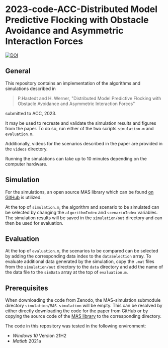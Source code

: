 # 2023-code-ACC-Distributed Model Predictive Flocking with Obstacle Avoidance and Asymmetric Interaction Forces

[![DOI](https://zenodo.org/badge/DOI/10.5281/zenodo.7139904.svg)](https://doi.org/10.5281/zenodo.7139904)

## General

This repository contains an implementation of the algorithms and simulations described in 

> P.Hastedt and H. Werner, "Distributed Model Predictive Flocking with Obstacle Avoidance and Asymmetric Interaction Forces"

submitted to ACC, 2023.

It may be used to recreate and validate the simulation results and figures from the paper. To do so, run either of the two scripts `simulation.m` and `evaluation.m`.

Additionally, videos for the scenarios described in the paper are provided in the `videos` directory.

Running the simulations can take up to 10 minutes depending on the computer hardware.



## Simulation

For the simulations, an open source MAS library which can be found [on GitHub](https://github.com/TUHH-ICS/MAS-Simulation) is utilized.

At the top of `simulation.m`, the algorithm and scenario to be simulated can be selected by changing the `algorithmIndex` and `scenarioIndex` variables. The simulation results will be saved in the `simulation/out` directory and can then be used for evaluation.

## Evaluation

At the top of `evaluation.m`, the scenarios to be compared can be selected by adding the corresponding data index to the `dataSelection` array.  To evaluate additional data generated by the simulation, copy the `.mat` files from the `simulation/out` directory to the `data` directory and add the name of the data file to the `simData` array at the top of `evaluation.m`.

## Prerequisites

When downloading the code from Zenodo, the MAS-simulation submodule directory `simulation/MAS-simulation` will be empty. This can be resolved by either directly downloading the code for the paper from GitHub or by copying the source code of the [MAS library](https://github.com/TUHH-ICS/MAS-Simulation) to the corresponding directory.

The code in this repository was tested in the following environment:

* *Windows 10* Version 21H2
* *Matlab* 2021a
